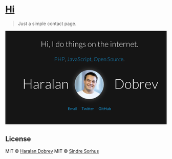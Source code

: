 # [Hi](http://hkdobrev.com/)

> Just a simple contact page.

[![](screenshot-haralan-dobrev-hi.png)](http://hkdobrev.com/)


## License

MIT © [Haralan Dobrev](http://hkdobrev.com)
MIT © [Sindre Sorhus](http://sindresorhus.com)

